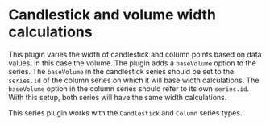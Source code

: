 # Candlestick and volume width calculations
This plugin varies the width of candlestick and column points based on data values, in this case the volume.
The plugin adds a `baseVolume` option to the series. The `baseVolume` in the candlestick series should be set to the `series.id` of the column series on which it will base width calculations. The `baseVolume` option in the column series should refer to its own
`series.id`. With this setup, both series will have the same width calculations.

This series plugin works with the `Candlestick` and `Column` series types.
